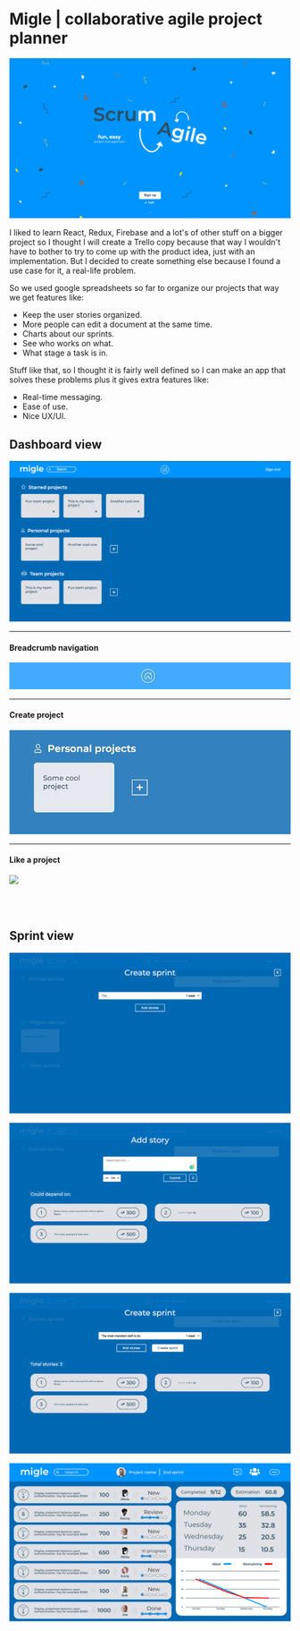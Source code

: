 # Migle | collaborative agile project planner

![](https://github.com/AdamGonda/migle/blob/master/screenshots/landing.png)

I liked to learn React, Redux, Firebase and a lot's of other stuff on a bigger project so I thought I will create a Trello copy because that way I wouldn't have to bother to try to come up with the product idea, just with an implementation. But I decided to create something else because I found a use case for it, a real-life problem.

So we used google spreadsheets so far to organize our projects that way we get features like:
- Keep the user stories organized. 
- More people can edit a document at the same time.
- Charts about our sprints.
- See who works on what.
- What stage a task is in.

Stuff like that, so I thought it is fairly well defined so I can make an app that solves these problems plus it gives extra features like:
- Real-time messaging.
- Ease of use.
- Nice UX/UI.

## Dashboard view
![](https://github.com/AdamGonda/migle/blob/master/screenshots/dashboard.png)

---

#### Breadcrumb navigation

![](https://github.com/AdamGonda/migle/blob/master/screenshots/breadcrumb%20nav.gif)

---

#### Create project

![](https://github.com/AdamGonda/migle/blob/master/screenshots/create%20project.gif)

---

#### Like a project

![](https://github.com/AdamGonda/migle/blob/master/screenshots/like%20project.gif)

<br>
<br>

## Sprint view
![](https://github.com/AdamGonda/migle/blob/master/screenshots/sprint%20modal.png)

![](https://github.com/AdamGonda/migle/blob/master/screenshots/tasks%20%20modal.png)

![](https://github.com/AdamGonda/migle/blob/master/screenshots/sprint%20modal%20with%20%20tasks.png)

![](https://github.com/AdamGonda/migle/blob/master/screenshots/sprint%20view.png)
